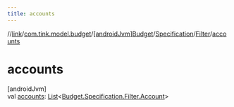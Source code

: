 ```yaml
---
title: accounts
---
```

//[link](../../../../../index.html)/[com.tink.model.budget](../../../index.html)/[[androidJvm]Budget](../../index.html)/[Specification](../index.html)/[Filter](index.html)/[accounts](accounts.html)



# accounts



[androidJvm]\
val [accounts](accounts.html): [List](https://kotlinlang.org/api/latest/jvm/stdlib/kotlin.collections/-list/index.html)&lt;[Budget.Specification.Filter.Account](-account/index.html)&gt;




